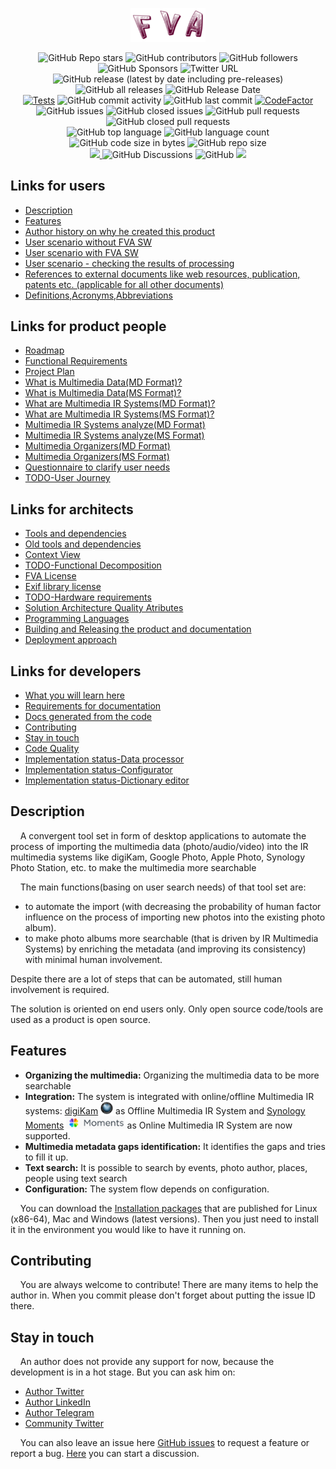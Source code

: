 <p align="center">
  <a href="FVAIcons/main.png" target="blank"><img src="FVAIcons/main.png" width="120" alt="FVA Logo" /></a>
</p>
<p align="center">
  <img alt="GitHub Repo stars" src="https://img.shields.io/github/stars/dimanikulin/fva?style=social">
  <img alt="GitHub contributors" src="https://img.shields.io/github/contributors/dimanikulin/fva">
  <img alt="GitHub followers" src="https://img.shields.io/github/followers/dimanikulin?style=social">
  <img alt="GitHub Sponsors" src="https://img.shields.io/github/sponsors/dimanikulin">
  <img alt="Twitter URL" src="https://img.shields.io/twitter/url?style=social&url=https%3A%2F%2Ftwitter.com%2FDmytroNikulin" href="https%3A%2F%2Ftwitter.com%2FDmytroNikulin">
  </br>
  <img alt="GitHub release (latest by date including pre-releases)" src="https://img.shields.io/github/v/release/dimanikulin/fva?include_prereleases">
  <img alt="GitHub all releases" src="https://img.shields.io/github/downloads/dimanikulin/fva/total">
  <img alt="GitHub Release Date" src="https://img.shields.io/github/release-date-pre/dimanikulin/fva">
  </br>
  <a href="https://github.com/dimanikulin/fva/actions/workflows/main.yml"><img src="https://github.com/dimanikulin/fva/actions/workflows/main.yml/badge.svg?branch=master" alt="Tests"/></a>
  <img alt="GitHub commit activity" src="https://img.shields.io/github/commit-activity/m/dimanikulin/fva">
  <img alt="GitHub last commit" src="https://img.shields.io/github/last-commit/dimanikulin/fva">  
  <a href="https://www.codefactor.io/repository/github/dimanikulin/fva"><img src="https://www.codefactor.io/repository/github/dimanikulin/fva/badge" alt="CodeFactor" /></a>
  </br>
  <img alt="GitHub issues" src="https://img.shields.io/github/issues/dimanikulin/fva">
  <img alt="GitHub closed issues" src="https://img.shields.io/github/issues-closed/dimanikulin/fva">
  <img alt="GitHub pull requests" src="https://img.shields.io/github/issues-pr/dimanikulin/fva">
  <img alt="GitHub closed pull requests" src="https://img.shields.io/github/issues-pr-closed/dimanikulin/fva">
  </br>
  <img alt="GitHub top language" src="https://img.shields.io/github/languages/top/dimanikulin/fva">
  <img alt="GitHub language count" src="https://img.shields.io/github/languages/count/dimanikulin/fva">
  <img alt="GitHub code size in bytes" src="https://img.shields.io/github/languages/code-size/dimanikulin/fva">
  <img alt="GitHub repo size" src="https://img.shields.io/github/repo-size/dimanikulin/fva">
  </br>
  <a href="https://github.com/dimanikulin/fva/projects/4"><img src="https://img.shields.io/badge/roadmap-view-d90368"> </a>
  <img alt="GitHub Discussions" src="https://img.shields.io/github/discussions/dimanikulin/fva">
  <img alt="GitHub" src="https://img.shields.io/github/license/dimanikulin/fva">
  <a href="https://github.com/dimanikulin/fva/edit/master/README.md"><img src="https://img.shields.io/badge/documentation-read-d90368"> </a>
</p>

## Links for users
- [Description](#description)
- [Features](#features)
- [Author history on why he created this product](FVADocMD/AUTHORHISTORY.md)
- [User scenario without FVA SW](https://youtu.be/_bLXFdIDZtA)
- [User scenario with FVA SW](https://youtu.be/-xnUsO7zW2s)
- [User scenario - checking the results of processing](https://youtu.be/NIsVYyioDnM)
- [References to external documents like web resources, publication, patents etc. (applicable for all other documents)](FVADocMD/REFERENCES.md)
- [Definitions,Acronyms,Abbreviations](FVADocMD/DEFINITIONS.MD)

## Links for product people
- [Roadmap](https://github.com/dimanikulin/fva/projects/4)
- [Functional Requirements](FVADocX/FunctionalRequirements.xlsx)
- [Project Plan](FVADocX/FVA.pod)
- [What is Multimedia Data(MD Format)?](FVADocMD/MULTIMEDIADATA.md)
- [What is Multimedia Data(MS Format)?](FVADocX/MultimediaData.pptx)
- [What are Multimedia IR Systems(MD Format)?](FVADocMD/MULTIMEDIAIRSYSTEMS.md)
- [What are Multimedia IR Systems(MS Format)?](FVADocX/MultimediaIRSystemOverview.pptx)
- [Multimedia IR Systems analyze(MD Format)](FVADocMD/MULTIMEDIAIRSYSTEMSANALYZE.md)
- [Multimedia IR Systems analyze(MS Format)](FVADocX/MultimediaIRSystemComparison&Analyze.pptx)
- [Multimedia Organizers(MD Format)](FVADocMD/MULTIMEDIAORGANIZERS.md)
- [Multimedia Organizers(MS Format)](FVADocX/MultimediaOrganizeOverview.pptx)
- [Questionnaire to clarify user needs](https://docs.google.com/forms/d/1EI3oOumRnHxDjEYgV6PFB-AMfV5plLtuV2r5S8BYn_g/)
- [TODO-User Journey](TODO)

## Links for architects 
- [Tools and dependencies](FVADocMD/DEPENDENCIES.md)
- [Old tools and dependencies](FVADocMD/DEPENDENCIES_OLD.md)
- [Context View](FVADocMD/VIEWCONTEXT.md)
- [TODO-Functional Decomposition](TODO)
- [FVA License](FVADocMD/LICENSE.md)
- [Exif library license](FVACommonLib/LICENSE)
- [TODO-Hardware requirements](TODO)
- [Solution Architecture Quality Atributes](FVADocMD/QUALITYATTRIBUTES.md)
- [Programming Languages](FVADocMD/PROGRAMMINGLANGUAGE.md)
- [Building and Releasing the product and documentation](FVADocMD/BUILD&RELEASE.md)
- [Deployment approach](FVADocMD/DEPLOYMENTAPPROACH.md)

## Links for developers
- [What you will learn here](FVADocMD/TECHSTOLEARN.md)
- [Requirements for documentation](FVADocMD/CODEDOCUMENTATION.md)
- [Docs generated from the code](https://dimanikulin.github.io/fva/)
- [Contributing](#contributing)
- [Stay in touch](#stay-in-touch)
- [Code Quality](FVADocMD/CODEQUALITY.md)
- [Implementation status-Data processor](FVADataProcessor/IMPLEMENTATIONSTATUS.MD)
- [Implementation status-Configurator](FVAConfigurator/IMPLEMENTATIONSTATUS.MD)
- [Implementation status-Dictionary editor](FVADictionaryEditor/IMPLEMENTATIONSTATUS.MD)

## Description
&nbsp;&nbsp;&nbsp; A convergent tool set in form of desktop applications to automate the process of importing the multimedia data (photo/audio/video)
into the IR multimedia systems like digiKam, Google Photo, Apple Photo, Synology Photo Station, etc. to make the multimedia more searchable

&nbsp;&nbsp;&nbsp; The main functions(basing on user search needs) of that tool set are: 
* to automate the import (with decreasing the probability of human factor influence on the process of importing new photos into the existing photo album). 
* to make photo albums more searchable (that is driven by IR Multimedia Systems) by enriching the metadata (and improving its consistency) with minimal human involvement.

Despite there are a lot of steps that can be automated, still human involvement is required.
 
The solution is oriented on end users only.
Only open source code/tools are used as a product is open source.

## Features
- **Organizing the multimedia:** Organizing the multimedia data to be more searchable
- **Integration:** The system is integrated with online/offline Multimedia IR systems:
[digiKam](https://www.digikam.org/) <img src="FVADocMD/Images/digiKam.png" alt="digiKam.png" width="20" height="20"/> as Offline Multimedia IR System and 
[Synology Moments](https://www.synology.com/en-global/dsm/feature/moments) <img src="FVADocMD/Images/SynologyMoments.png" alt="SynologyMoments.png" height="20" /> as Online Multimedia IR System are now supported. 
- **Multimedia metadata gaps identification:** It identifies the gaps and tries to fill it up.
- **Text search:** It is possible to search by events, photo author, places, people using text search   
- **Configuration:** The system flow depends on configuration.

&nbsp;&nbsp;&nbsp; You can download the [Installation packages](https://github.com/dimanikulin/fva/releases) that are published for Linux (x86-64), Mac and Windows (latest versions).
Then you just need to install it in the environment you would like to have it running on.

## Contributing
&nbsp;&nbsp;&nbsp; You are always welcome to contribute! There are many items to help the author in. 
When you commit please don't forget about putting the issue ID there.

## Stay in touch
&nbsp;&nbsp;&nbsp; An author does not provide any support for now, because the development is in a hot stage. 
But you can ask him on:  
* [Author Twitter](https://twitter.com/DmytroNikulin)
* [Author LinkedIn](https://www.linkedin.com/in/dimanikulin/)
* [Author Telegram](https://t.me/dimanikulin79) 
* [Community Twitter](https://twitter.com/TBD)

&nbsp;&nbsp;&nbsp; You can also leave an issue here [GitHub issues](https://github.com/dimanikulin/fva/issues) to request a feature or report a bug.
[Here](https://github.com/dimanikulin/fva/discussions) you can start a discussion.